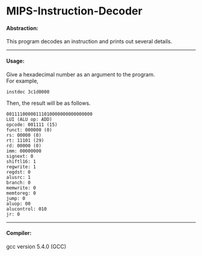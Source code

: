 # MIPS-Instruction-Decoder

#### Abstraction:
This program decodes an instruction and prints out several details.

----
#### Usage:
Give a hexadecimal number as an argument to the program. <br>For example, 
```
instdec 3c1d0000
```
Then, the result will be as follows.
```
00111100000111010000000000000000
LUI (ALU op: ADD)
opcode: 001111 (15)
funct: 000000 (0)
rs: 00000 (0)
rt: 11101 (29)
rd: 00000 (0)
imm: 00000000
signext: 0
shiftl16: 1
regwrite: 1
regdst: 0
alusrc: 1
branch: 0
memwrite: 0
memtoreg: 0
jump: 0
aluop: 00
alucontrol: 010
jr: 0
```
----
#### Compiler:
gcc version 5.4.0 (GCC)

